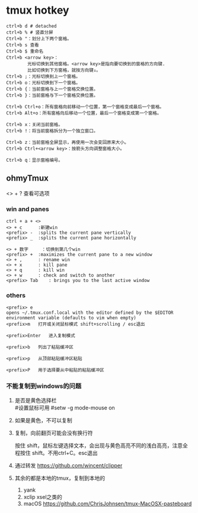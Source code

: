 # tmux hotkey

```
ctrl+b d # detached
ctrl+b % # 竖直分屏
Ctrl+b "：划分上下两个窗格。
Ctrl+b s 查看
Ctrl+b $ 重命名
Ctrl+b <arrow key>：
        光标切换到其他窗格。<arrow key>是指向要切换到的窗格的方向键.
        比如切换到下方窗格，就按方向键↓。
Ctrl+b ;：光标切换到上一个窗格。
Ctrl+b o：光标切换到下一个窗格。
Ctrl+b {：当前窗格与上一个窗格交换位置。
Ctrl+b }：当前窗格与下一个窗格交换位置。

Ctrl+b Ctrl+o：所有窗格向前移动一个位置，第一个窗格变成最后一个窗格。
Ctrl+b Alt+o：所有窗格向后移动一个位置，最后一个窗格变成第一个窗格。

Ctrl+b x：关闭当前窗格。
Ctrl+b !：将当前窗格拆分为一个独立窗口。

Ctrl+b z：当前窗格全屏显示，再使用一次会变回原来大小。
Ctrl+b Ctrl+<arrow key>：按箭头方向调整窗格大小。

Ctrl+b q：显示窗格编号。
```

## ohmyTmux
<> + ? 查看可选项
### win and panes
```
ctrl + a + <>
<> + c 		:新建win
<prefix> - 	:splits the current pane vertically
<prefix> _ 	:splits the current pane horizontally

<> + 数字 	：切换到第几个win
<prefix> + 	:maximizes the current pane to a new window
<> + , 		: rename win
<> + x		: kill pane
<> + q		: kill win
<> + w		: check and switch to another
<prefix> Tab 	: brings you to the last active window
```
### others
```
<prefix> e 
opens ~/.tmux.conf.local with the editor defined by the $EDITOR environment variable (defaults to vim when empty)
<prefix>m 	打开或关闭鼠标模式 shift+scrolling / esc退出

<prefix>Enter	进入复制模式

<prefix>b	列出了粘贴缓冲区

<prefix>p	从顶部粘贴缓冲区粘贴

<prefix>P	用于选择要从中粘贴的粘贴缓冲区
```

### 不能复制到windows的问题

1. 是否是黄色选择栏   
    #设置鼠标可用
    #setw -g mode-mouse on   
2. 如果是黄色，不可以复制
   
1. 复制，向前翻页可能会没有换行符
    
    按住 shift，鼠标左键选择文本，会出现与黄色高亮不同的浅白高亮，注意全程按住 shift。不用ctrl+C。esc退出
1. 通过转发 https://github.com/wincent/clipper
2. 其余的都是本地的tmux，复制到本地的
    1. yank
    2. xclip xsel之类的
    3. macOS https://github.com/ChrisJohnsen/tmux-MacOSX-pasteboard